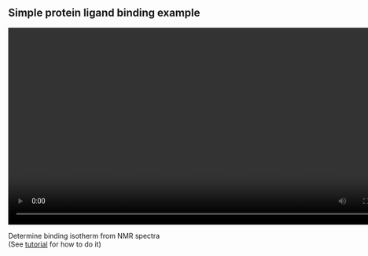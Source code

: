 ## Simple protein ligand binding example
<video controls width=800px>
<source src="../../png/examples/simple.mp4", type="video/mp4">
Your browser does not support playing MP4, please click this link to see 
the [GIF version](../../png/examples/simple.png)  
</video>


Determine binding isotherm from NMR spectra  
(See [tutorial](../../doc/intro.md) for how to do it)
